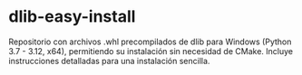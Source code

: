 # dlib-easy-install
Repositorio con archivos .whl precompilados de dlib para Windows (Python 3.7 - 3.12, x64), permitiendo su instalación sin necesidad de CMake. Incluye instrucciones detalladas para una instalación sencilla.
